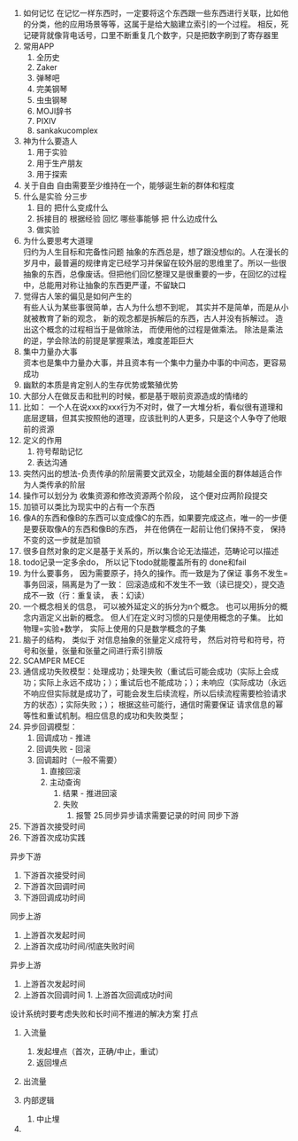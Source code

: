 1. 如何记忆
   在记忆一样东西时，一定要将这个东西跟一些东西进行关联，比如他的分类，他的应用场景等等，这属于是给大脑建立索引的一个过程。 相反，死记硬背就像背电话号，口里不断重复几个数字，只是把数字刷到了寄存器里
2. 常用APP
   1. 全历史
   2. Zaker
   3. 弹琴吧
   4. 完美钢琴
   5. 虫虫钢琴
   6. MOJI辞书
   7. PIXIV
   8. sankakucomplex
3. 神为什么要造人
   1. 用于实验
   2. 用于生产朋友
   3. 用于探索
4. 关于自由
   自由需要至少维持在一个，能够诞生新的群体和程度
5. 什么是实验   分三步  
   1. 目的 把什么变成什么   
   2. 拆接目的 根据经验 回忆 哪些事能够 把 什么边成什么
   3.    做实验
6. 为什么要思考大道理   
   归约为人生目标和完备性问题   抽象的东西总是，想了跟没想似的。人在漫长的岁月中，最普遍的规律肯定已经学习并保留在较外层的思维里了。所以一些很抽象的东西，总像废话。但把他们回忆整理又是很重要的一步，在回忆的过程中，总能用对称让抽象的东西更严谨，不留缺口
7. 觉得古人笨的偏见是如何产生的   
   有些人认为某些事很简单，古人为什么想不到呢， 其实并不是简单，而是从小就被教育了新的观念， 新的观念都是拆解后的东西，古人并没有拆解过。 造出这个概念的过程相当于是做除法， 而使用他的过程是做乘法。 除法是乘法的逆，学会除法的前提是掌握乘法，难度差距巨大
8. 集中力量办大事  
    资本也是集中力量办大事，并且资本有一个集中力量办中事的中间态，更容易成功
9. 幽默的本质是肯定别人的生存优势或繁殖优势
10. 大部分人在做反击和批判的时候，都是基于眼前资源造成的情绪的
11. 比如： 一个人在说xxx的xxx行为不对时，做了一大堆分析，看似很有道理和底层逻辑，但其实按照他的道理，应该批判的人更多，只是这个人争夺了他眼前的资源
12. 定义的作用
       1. 符号帮助记忆 
       2. 表达沟通
13. 突然闪出的想法-负责传承的阶层需要文武双全，功能越全面的群体越适合作为人类传承的阶层
14. 操作可以划分为 收集资源和修改资源两个阶段， 这个便对应两阶段提交
15. 加锁可以类比为现实中的占有一个东西
16. 像A的东西和像B的东西可以变成像C的东西，如果要完成这点，唯一的一步便是要获取像A的东西和像B的东西， 并在他俩在一起前让他们保持不变， 保持不变的这一步就是加锁
17. 很多自然对象的定义是基于关系的，所以集合论无法描述，范畴论可以描述
18. todo记录一定多余do， 所以记下todo就能覆盖所有的 done和fail
19. 为什么要事务， 因为需要原子，持久的操作。而一致是为了保证 事务不发生=事务回滚，隔离是为了一致： 回滚造成和不发生不一致（读已提交），提交造成不一致（行：重复读， 表：幻读）
20. 一个概念相关的信息， 可以被外延定义的拆分为n个概念。 也可以用拆分的概念内涵定义出新的概念。 但人们在定义时习惯的只是使用概念的子集。 比如物理=实验+数学， 实际上使用的只是数学概念的子集
21. 脑子的结构， 类似于 对信息抽象的张量定义成符号， 然后对符号和符号，符号和张量，张量和张量之间进行索引排版
22. SCAMPER MECE
23. 通信成功失败模型：处理成功；处理失败（重试后可能会成功（实际上会成功；实际上永远不成功；）；重试后也不能成功；）；未响应（实际成功（永远不响应但实际就是成功了，可能会发生后续流程，所以后续流程需要检验请求方的状态）；实际失败；）；  根据这些可能行，通信时需要保证 请求信息的幂等性和重试机制。相应信息的成功和失败类型；
24. 异步回调模型：
    1. 回调成功 - 推进
    2. 回调失败 - 回滚
    3. 回调超时（一般不需要）
        1. 直接回滚
        2. 主动查询
            1. 结果 - 推进回滚
            2. 失败
                1. 报警
25.同步异步请求需要记录的时间
同步下游
1. 下游首次接受时间
2. 下游首次成功实践

异步下游
1. 下游首次接受时间
2. 下游首次回调时间
3. 下游回调成功时间

同步上游
1. 上游首次发起时间
2. 上游首次成功时间/彻底失败时间

异步上游
1. 上游首次发起时间
2. 上游首次回调时间
        1. 上游首次回调成功时间

设计系统时要考虑失败和长时间不推进的解决方案
打点
1. 入流量
    1. 发起埋点（首次，正确/中止，重试）
    2. 返回埋点
2. 出流量
3. 内部逻辑
    1. 中止埋
  

26. 

